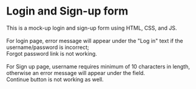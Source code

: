 # Login and Sign-up form
This is a mock-up login and sign-up form using HTML, CSS, and JS.<br>
<br>
For login page, error message will appear under the "Log in" text if the username/password is incorrect;<br>
Forgot password link is not working.<br>
<br>
For Sign up page, username requires minimum of 10 characters in length, otherwise an error message will appear under the field.<br>
Continue button is not working as well.
